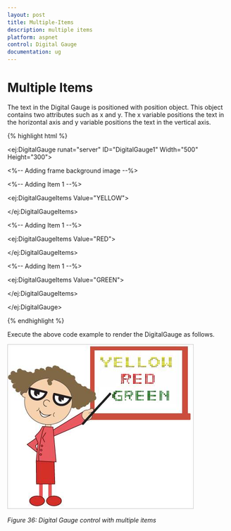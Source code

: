 ```yaml
---
layout: post
title: Multiple-Items
description: multiple items 
platform: aspnet
control: Digital Gauge
documentation: ug
---
```


# Multiple Items 

The text in the Digital Gauge is positioned with position object. This object contains two attributes such as x and y. The x variable positions the text in the horizontal axis and y variable positions the text in the vertical axis.





{% highlight html %}

<ej:DigitalGauge runat="server" ID="DigitalGauge1" Width="500" Height="300">



<%-- Adding frame background image --%>



<Frame BackgroundImageUrl="../Content/images/gauge/Board1.jpg"/>



<Items>



<%-- Adding Item 1 --%>



<ej:DigitalGaugeItems Value="YELLOW">



<Position X="80" Y="0"/>



<SegmentSettings Color="Yellow"/>



</ej:DigitalGaugeItems>



<%-- Adding Item 1 --%>



<ej:DigitalGaugeItems Value="RED">



<Position X="80" Y="20"/>



<SegmentSettings Color="Red"/>



</ej:DigitalGaugeItems>



<%-- Adding Item 1 --%>



<ej:DigitalGaugeItems Value="GREEN">



<Position X="80" Y="40"/>



<SegmentSettings Color="Green"/>



</ej:DigitalGaugeItems>



</Items>



</ej:DigitalGauge>


{% endhighlight %}


Execute the above code example to render the DigitalGauge as follows.



![](Multiple-Items_images/Multiple-Items_img1.png)


_Figure 36: Digital Gauge control with multiple items_


